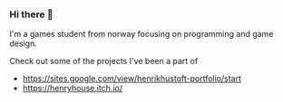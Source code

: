 ### Hi there 👋
I'm a games student from norway focusing on programming and game design.

Check out some of the projects I've been a part of
 - https://sites.google.com/view/henrikhustoft-portfolio/start
 - https://henryhouse.itch.io/

<!--
**HenrysHouses/HenrysHouses** is a ✨ _special_ ✨ repository because its `README.md` (this file) appears on your GitHub profile.

Here are some ideas to get you started:

- 🔭 I’m currently working on ...
- 🌱 I’m currently learning ...
- 👯 I’m looking to collaborate on ...
- 🤔 I’m looking for help with ...
- 💬 Ask me about ...
- 📫 How to reach me: ...
- 😄 Pronouns: ...
- ⚡ Fun fact: ...
-->
